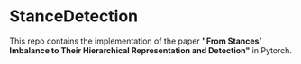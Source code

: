 # StanceDetection
This repo contains the implementation of the paper **"From Stances’ Imbalance to Their Hierarchical
Representation and Detection"** in Pytorch.
